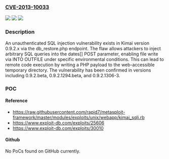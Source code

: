 ### [CVE-2013-10033](https://cve.mitre.org/cgi-bin/cvename.cgi?name=CVE-2013-10033)
![](https://img.shields.io/static/v1?label=Product&message=Kimai&color=blue)
![](https://img.shields.io/static/v1?label=Version&message=0.9.2.x%20&color=brightgreen)
![](https://img.shields.io/static/v1?label=Vulnerability&message=CWE-89%20Improper%20Neutralization%20of%20Special%20Elements%20used%20in%20an%20SQL%20Command%20('SQL%20Injection')&color=brightgreen)

### Description

An unauthenticated SQL injection vulnerability exists in Kimai version 0.9.2.x via the db_restore.php endpoint. The flaw allows attackers to inject arbitrary SQL queries into the dates[] POST parameter, enabling file write via INTO OUTFILE under specific environmental conditions. This can lead to remote code execution by writing a PHP payload to the web-accessible temporary directory. The vulnerability has been confirmed in versions including 0.9.2.beta, 0.9.2.1294.beta, and 0.9.2.1306-3.

### POC

#### Reference
- https://raw.githubusercontent.com/rapid7/metasploit-framework/master/modules/exploits/unix/webapp/kimai_sqli.rb
- https://www.exploit-db.com/exploits/25606
- https://www.exploit-db.com/exploits/30010

#### Github
No PoCs found on GitHub currently.


